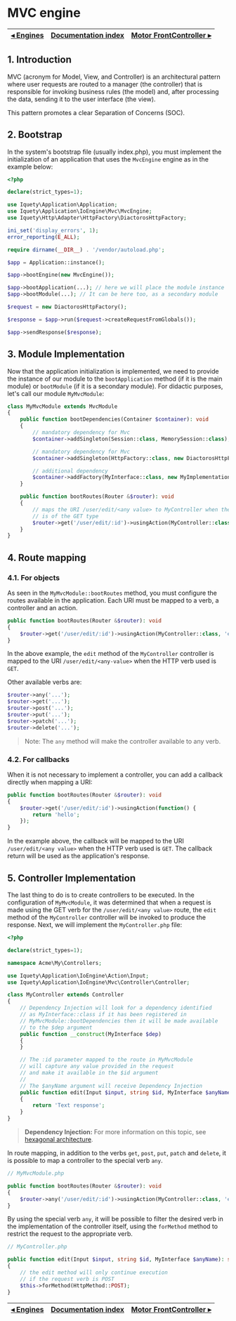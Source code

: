 # MVC engine

[◂ Engines](04-engines.md) | [Documentation index](index.md) | [Motor FrontController ▸](06-fc-engine.md)
-- | -- | --

## 1. Introduction

MVC (acronym for Model, View, and Controller) is an architectural pattern where
user requests are routed to a manager (the controller) that is responsible for
invoking business rules (the model) and, after processing the data, sending it
to the user interface (the view).

This pattern promotes a clear Separation of Concerns (SOC).

## 2. Bootstrap

In the system's bootstrap file (usually index.php), you must implement the
initialization of an application that uses the `MvcEngine` engine as in the
example below:

```php
<?php

declare(strict_types=1);

use Iquety\Application\Application;
use Iquety\Application\IoEngine\Mvc\MvcEngine;
use Iquety\Http\Adapter\HttpFactory\DiactorosHttpFactory;

ini_set('display_errors', 1);
error_reporting(E_ALL);

require dirname(__DIR__) . '/vendor/autoload.php';

$app = Application::instance();

$app->bootEngine(new MvcEngine());

$app->bootApplication(...); // here we will place the module instance
$app->bootModule(...); // It can be here too, as a secondary module

$request = new DiactorosHttpFactory();

$response = $app->run($request->createRequestFromGlobals());

$app->sendResponse($response);
```

## 3. Module Implementation

Now that the application initialization is implemented, we need to provide the
instance of our module to the `bootApplication` method (if it is the main module)
or `bootModule` (if it is a secondary module). For didactic purposes, let's call
our module `MyMvcModule`:

```php
class MyMvcModule extends MvcModule
{
    public function bootDependencies(Container $container): void
    {
        // mandatory dependency for Mvc
        $container->addSingleton(Session::class, MemorySession::class);

        // mandatory dependency for Mvc
        $container->addSingleton(HttpFactory::class, new DiactorosHttpFactory());

        // additional dependency
        $container->addFactory(MyInterface::class, new MyImplementation());
    }

    public function bootRoutes(Router &$router): void
    {
        // maps the URI /user/edit/<any value> to MyController when the request
        // is of the GET type
        $router->get('/user/edit/:id')->usingAction(MyController::class, 'edit');
    }
}
```

## 4. Route mapping

### 4.1. For objects

As seen in the `MyMvcModule::bootRoutes` method, you must configure the routes
available in the application. Each URI must be mapped to a verb, a controller
and an action.

```php
public function bootRoutes(Router &$router): void
{
    $router->get('/user/edit/:id')->usingAction(MyController::class, 'edit');
}
```

In the above example, the `edit` method of the `MyController` controller is
mapped to the URI `/user/edit/<any-value>` when the HTTP verb used is `GET`.

Other available verbs are:

```php
$router->any('...');
$router->get('...');
$router->post('...');
$router->put('...');
$router->patch('...');
$router->delete('...');
```

> Note: The `any` method will make the controller available to any verb.

### 4.2. For callbacks

When it is not necessary to implement a controller, you can add a callback
directly when mapping a URI:

```php
public function bootRoutes(Router &$router): void
{
    $router->get('/user/edit/:id')->usingAction(function() {
        return 'hello';
    });
}
```

In the example above, the callback will be mapped to the URI `/user/edit/<any value>`
when the HTTP verb used is `GET`. The callback return will be used as the
application's response.

## 5. Controller Implementation

The last thing to do is to create controllers to be executed. In the configuration
of `MyMvcModule`, it was determined that when a request is made using the GET
verb for the `/user/edit/<any value>` route, the `edit` method of the
`MyController` controller will be invoked to produce the response. Next, we will implement
the `MyController.php` file:

```php
<?php

declare(strict_types=1);

namespace Acme\My\Controllers;

use Iquety\Application\IoEngine\Action\Input;
use Iquety\Application\IoEngine\Mvc\Controller\Controller;

class MyController extends Controller
{
    // Dependency Injection will look for a dependency identified
    // as MyInterface::class if it has been registered in
    // MyMvcModule::bootDependencies then it will be made available
    // to the $dep argument
    public function __construct(MyInterface $dep)
    {
    }

    // The :id parameter mapped to the route in MyMvcModule
    // will capture any value provided in the request
    // and make it available in the $id argument
    //
    // The $anyName argument will receive Dependency Injection
    public function edit(Input $input, string $id, MyInterface $anyName): string
    {
        return 'Text response';
    }
}
```

> **Dependency Injection:** For more information on this topic, see
[hexagonal architecture](08-hexagonal-architecture.md).

In route mapping, in addition to the verbs `get`, `post`, `put`, `patch` and `delete`,
it is possible to map a controller to the special verb `any`.

```php
// MyMvcModule.php

public function bootRoutes(Router &$router): void
{
    $router->any('/user/edit/:id')->usingAction(MyController::class, 'edit');
}
```

By using the special verb `any`, it will be possible to filter the desired verb
in the implementation of the controller itself, using the `forMethod` method to
restrict the request to the appropriate verb.

```php
// MyController.php

public function edit(Input $input, string $id, MyInterface $anyName): string
{
    // the edit method will only continue execution
    // if the request verb is POST
    $this->forMethod(HttpMethod::POST);
}
```

[◂ Engines](04-engines.md) | [Documentation index](index.md) | [Motor FrontController ▸](06-fc-engine.md)
-- | -- | --
